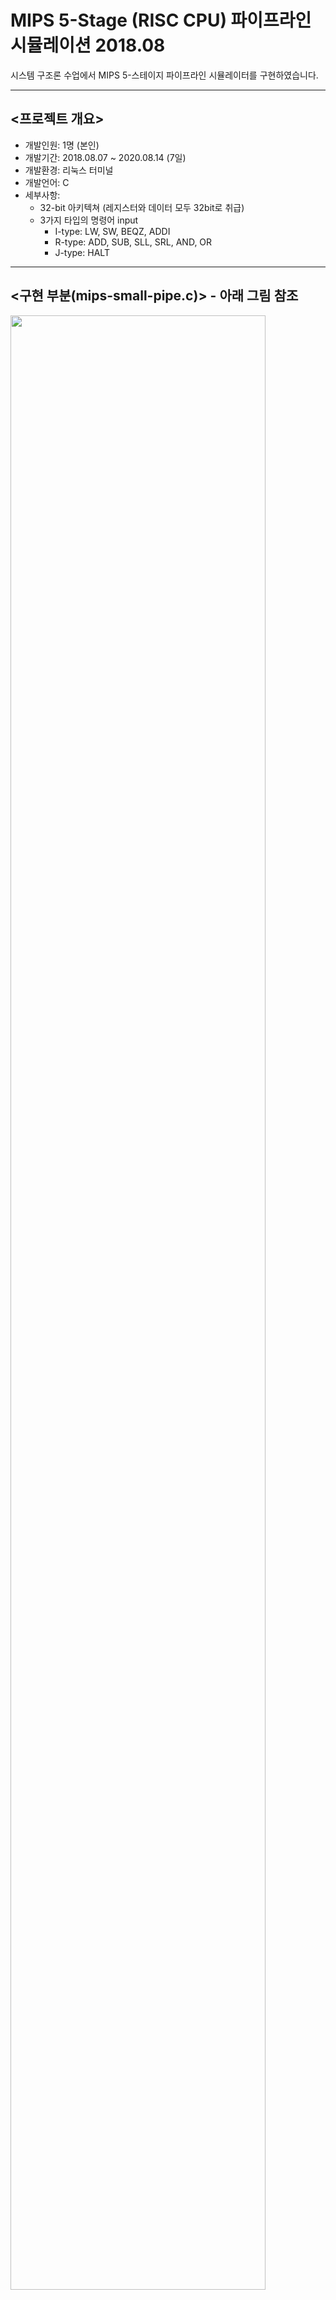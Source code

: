 # MIPS 5-Stage (RISC CPU) 파이프라인 시뮬레이션 2018.08

시스템 구조론 수업에서 MIPS 5-스테이지 파이프라인 시뮬레이터를 구현하였습니다.

---

## <프로젝트 개요>

- 개발인원: 1명 (본인)
- 개발기간: 2018.08.07 ~ 2020.08.14 (7일)
- 개발환경: 리눅스 터미널
- 개발언어: C
- 세부사항:
    - 32-bit 아키텍쳐 (레지스터와 데이터 모두 32bit로 취급)
    - 3가지 타입의 명령어 input
        - I-type: LW, SW, BEQZ, ADDI
        - R-type: ADD, SUB, SLL, SRL, AND, OR
        - J-type: HALT

---

## <구현 부분(**mips-small-pipe.c**)> - 아래 그림 참조

<img src="https://s3.us-west-2.amazonaws.com/secure.notion-static.com/33b22f9f-7228-40a9-8a37-ecf2a570a5f3/Untitled.png?X-Amz-Algorithm=AWS4-HMAC-SHA256&X-Amz-Credential=ASIAT73L2G45HLK2ILT4%2F20200118%2Fus-west-2%2Fs3%2Faws4_request&X-Amz-Date=20200118T122925Z&X-Amz-Expires=86400&X-Amz-Security-Token=IQoJb3JpZ2luX2VjEDIaCXVzLXdlc3QtMiJGMEQCIGd%2BOmupZLk0b5jQ3Rb99VrNyk6Pw%2BqzaFhvwabuk46SAiB4nZR3Z7ZRwOojPcckt1lvlGgEoE3kkB%2BUQJ6WeNCPhSq9Awi7%2F%2F%2F%2F%2F%2F%2F%2F%2F%2F8BEAAaDDI3NDU2NzE0OTM3MCIMXxvxI23TIySZYw8cKpEDlTASVrO8QzZF1b83GrFUs%2FwJxybx4sMVe%2FoswkAuVnl%2BB1RevVj8vRrp%2FlFHGDj%2FFFW0X1wqPBFisAm%2BN2xPNbQf6BR7%2BCROhKbc3UHEONNydTLesUpeaK1ii%2BDcmmD9tbRtDNxnPEQVaLJGYd2R1lcC39QNF9%2F09Qwyb61HVpnWYaKCiDa19aBQ5cLqGMk9OHNotJ3RFxiPnrh1jDaUvl9Z1mlO9o6f9upX%2FasTqgwuXwCq8PixI6%2FSpsXga03v%2B0ne58djl9XfNMwbBrQBTJxFlcxvapYq4pKmA2%2FjPgjgpJqdku%2BnOX1jbjhWea9ZMIYyRkxsYdCeWo8YOuxaJ2UTP%2BUWg4hU%2BYzivYskAmRZLesyeCzYtf3R1yRGsy0aWKBWPuWkmFsZ6dOshQS7%2FUg7Z4rtjWHHfXaW2ldkfE2%2FMkmWmqATu0fg%2BSmKPiNOndE%2B4fSO0EcVgQQgy82TBF5gyqS9PpWwym2NLlU6u4IGS6PO2F7HI7P4lahvo7FwguMRw12zNXe6uThDANxa0M4w0a6L8QU67AG0Ws%2BaB0QhGm3g9iIRh2Kkto7rGsKXPk9F8vSbLtbU7QUMV6r%2Bcg9M4asveevrzyW8BQQ1xI08KvW3fHr8885khqpnOBYHODfYC1sMGcXyK6qnbheAsnwIdh63NU%2BQgWUOrefk%2F2kDZ7dTJTGe8UiiL2aXYRsFQWdD04TaIqmqA0wkMB1x4%2Fb%2FD3Npd53WIH4zJtfty%2FAoihgUNjNFwJjGyAid%2BI%2BHZe%2BSP9WUo7ZJVrDBRLnCXUlebM8mhKSaB8r3gznSNzidbaHiiFUXyvrP0z3pe%2FrT4jBh2EvegHD2eYqbWUYU%2Bg3k3vigxg%3D%3D&X-Amz-Signature=cdbdfe9bd62a513b4f6cb582223afbd0503b07c67a73964887b7fcee83a6219a&X-Amz-SignedHeaders=host&response-content-disposition=filename%20%3D%22Untitled.png%22" width="90%"></img>

**5-Stage MIPS Pipeline** (Figure C.22 @ Computer architecture: a quantitative approach by Hennessy & Patterson)

- IF stage - 메모리에서 명령어 적재
    - 현재 PC를 참조하여 명령어를 4비트만큼 레지스터에 적재 (IR)
    - 읽어들인 명령어 길이인 4만큼 PC 만큼 더하고(MUX), NPC(newPC)에 저장.
    - 데이터 지정 명령어 일 경우 16비트만큼 레지스터에 적재 (Imm)
- ID stage - 명령어 해석, 레지스터 읽기
    - 명령어 해석 후 레지스터에서 필요한 값들을 읽어들여 새로운 임시 레지스터에 저장
- EX stage  - 명령어 실행, 주소 계산
    - 명령어에 따라 계산(MUX) 실행 후 결과를 임시 레지스터에 저장
    - 이번 시뮬레이터의 경우: EX스테이지 후 MEM 스테이지로 넘어가기 전 "branch taken" 시그널을 보내는 대신, 다음 branch 주소를 계산 후 PC 레지스터를 직접적으로 바꿈
- MEM stage - 메모리 접근
    - PC를 NPC로 업데이트
    - 피연산자의 메모리에 접근하고 데이터를 작성.
    - 이번 시뮬레이터의 경우: 다시 메모리에서 데이터를 읽어올 수 있는지 확인하는 과정을 WB단계를 가기 전 MEM단계에서 수행.
- WB stage - 레지스트리에 결과값 기록
    - 결과를 다시 메모리에서 레지스터에 기록.
    - 성공하지 못할 경우 ID단계로 돌아가지만, 이번 시뮬레이터의 경우 이 단계가 MEM스테이지로 돌아감.

---

# 성과

## <파이프라이닝이 없는 프로세서인 mips-small.c와의 비교>

<article id="7f5f6f1d-1b1f-47c9-a94f-eeac6e636994" class="page sans"><header><h3 class="page-title">독립 연산 VS 파이프라이닝: 수행 사이클 수 비교</h3></header><div class="page-body"><table class="collection-content"><thead><tr><th>명령어</th><th>독립 연산</th><th>파이프라이닝</th></tr></thead><tbody><tr id="e3550a9f-df26-42e6-952b-0583253c7049"><td class="cell-title">덧셈 후 뺄셈</td><td class="cell-v4j:">40</td><td class="cell-UR(O">10</td></tr><tr id="793f5431-7147-47e2-8d03-e8121f9979b5"><td class="cell-title">곱셈(229 * 123)</td><td class="cell-v4j:">350</td><td class="cell-UR(O">79</td></tr><tr id="047186b1-3330-42f0-9576-a861760c172f"><td class="cell-title">포워딩이 있는 덧뺄셈</td><td class="cell-v4j:">60</td><td class="cell-UR(O">17</td></tr><tr id="efa49cf3-d103-4d07-b032-a4190f502b80"><td class="cell-title">브랜칭 (I-type)</td><td class="cell-v4j:">90</td><td class="cell-UR(O">19</td></tr><tr id="3f9cc77a-6723-4e47-bcca-c1fc29d3a320"><td class="cell-title">곱셈(123456789^2) - 아래 코드 참고</td><td class="cell-v4j:">335</td><td class="cell-UR(O">82</td></tr></tbody></table></div>

**mult_big.s : 123456789 * 123456789를 수행하는 어셈블리 파일**

    add	1	0	0	r1 <- result=0
    	lw	2	0	mplier	r2 <- multiplier
    	lw	3	0	mcand	r3 <- multiplicand
    	addi	5	0	1	r5 <- check bit
    	addi	6	0	8	r6 <- index (starts at 8)
    	addi	7	0	-1	r7 <- -1
    	addi	8	0	1	r8 <- constant 1 for shifting
    loop	and	4	2	5	see if current bit of mplier==1
    	beqz	0	4	skip	if bit is 0, skip the add
    	add	1	3	1	add current multiplicand to result
    skip	sll	3	3	8	shift mcand left 1 bit by doubling it
    	sll	5	5	8	shift check left 1 bit by doubling it
    	add	6	7	6	decrement index
    	beqz	0	6	end	check if done
    	beqz	0	0	loop	jump back to loop
    end	sw	1	0	answer
    	halt
    mcand	.fill	123456789			multiplicand
    mplier	.fill	123456789			multiplier
    answer	.fill	0			answer

*주어진 어셈블리인 asm.c로 위 파일 및 다른 어셈블리 파일들을 머신코드로 변환하여 사용하였습니다.
